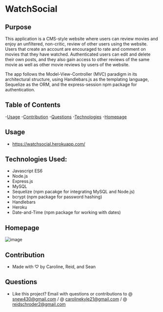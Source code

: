 # WatchSocial
## Purpose

This application is a CMS-style website where users can review movies and enjoy an unfiltered, non-critic, review of other users using the website. Users that create an account are encouraged to rate and comment on movies that they have watched. Authenticated users can edit and delete their own posts, and they also gain access to other reviews of the same movie as well as other movie reviews by users of the website. 

The app follows the Model-View-Controller (MVC) paradigm in its architectural structure, using Handlebars.js as the templating language, Sequelize as the ORM, and the express-session npm package for authentication.

## Table of Contents

-[Usage](#usage) -[Contribution](#contribution) -[Questions](#questions) -[Technologies](#technologies-used) -[Homepage](#homepage)

## Usage

- https://watchsocial.herokuapp.com/

## Technologies Used: 
* Javascript ES6
* Node.js
* Express.js
* MySQL
* Sequelize (npm pacakge for integrating MySQL and Node.js)
* bcrypt (npm package for password hashing)
* Handlebars
* Heroku 
* Date-and-Time (npm package for working with dates)

## Homepage

![image](https://user-images.githubusercontent.com/75647359/160641148-d47211ef-6bd6-469b-87f0-ff1e6fba8212.png)

## Contribution

- Made with ♡ by Caroline, Reid, and Sean

## Questions

- Like this project? Email with questions or contributions to @ snew430@gmail.com / @ carolinekyle21@gmail.com / @ reidschroder2@gmail.com 
